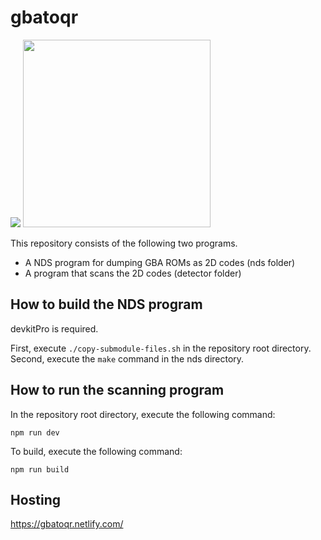 # gbatoqr

<img src="https://user-images.githubusercontent.com/143470/72662868-6f18ed80-3a2f-11ea-90d3-c8e3ec3a2ce6.png"> <img src="https://user-images.githubusercontent.com/143470/72662869-7213de00-3a2f-11ea-9d26-1d0abbb933d2.png" width="300">

This repository consists of the following two programs.

* A NDS program for dumping GBA ROMs as 2D codes (nds folder)
* A program that scans the 2D codes (detector folder)

## How to build the NDS program

devkitPro is required.

First, execute `./copy-submodule-files.sh` in the repository root directory.
Second, execute the `make` command in the nds directory.

## How to run the scanning program

In the repository root directory, execute the following command:
```
npm run dev
```

To build, execute the following command:
```
npm run build
```


## Hosting

https://gbatoqr.netlify.com/
